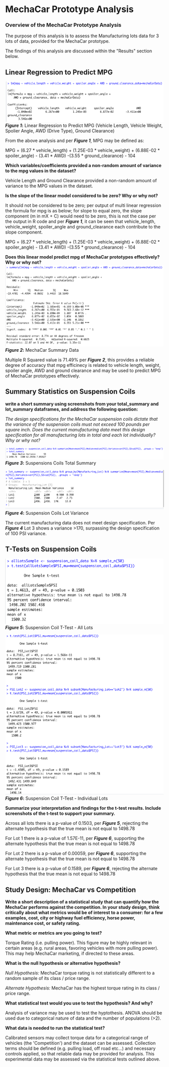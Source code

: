 # MechaCar Prototype Analysis

### **Overview of the MechaCar Prototype Analysis**
The purpose of this analysis is to assess the Manufacturing lots data for 3 lots of data, provided for the MechaCar prototype.

The findings of this analysis are discussed within the "Results" section below.


## Linear Regression to Predict MPG
![Figure 1](https://github.com/CR-HSDC/MechaCar_Statistical_Analysis/blob/main/Resources/del1_linReg.png)
**_Figure 1_:** Linear Regression to Predict MPG (Vehicle Length, Vehicle Weight, Spolier Angle, AWD (Drive Type), Ground Clearance) 

From the above analysis and per ***Figure 1***, MPG may be defined as:

MPG = (6.27 * vehicle\_length) + (1.25E-03 * vehicle\_weight) + (6.88E-02 * spoiler\_angle) - (3.41 * AWD) -(3.55 * ground_clearance) - 104

**Which variables/coefficients provided a non-random amount of variance to the mpg values in the dataset?**

Vehicle Length and Ground Clearance provided a non-random amount of variance to the MPG values in the dataset.

**Is the slope of the linear model considered to be zero? Why or why not?**

It should not be considered to be zero; per output of multi linear regression the formula for mpg is as below; for slope to equal zero, the slope component (m in mX + C) would need to be zero, this is not the case per the output in R code and per ***Figure 1***, it can be seen that vehicle\_length, vehicle\_weight, spoiler\_angle and ground\_clearance each contribute to the slope component.

MPG = (6.27 * vehicle\_length) + (1.25E-03 * vehicle\_weight) + (6.88E-02 * spoiler\_angle) - (3.41 * AWD) -(3.55 * ground_clearance) - 104

**Does this linear model predict mpg of MechaCar prototypes effectively? Why or why not?**
![Figure 2](https://github.com/CR-HSDC/MechaCar_Statistical_Analysis/blob/main/Resources/Del1_SummaryData.png)
**_Figure 2_:** MechaCar Summary Data

Multiple R Squared value is 71.49% per ***Figure 2***, this provides a reliable degree of accuracy that mpg efficinecy is related to vehicle length, weight, spoiler angle, AWD and ground clearance and may be used to predict MPG of MechaCar prototypes effectively.
 

## Summary Statistics on Suspension Coils
**write a short summary using screenshots from your total_summary and lot_summary dataframes, and address the following question:**

*The design specifications for the MechaCar suspension coils dictate that the variance of the suspension coils must not exceed 100 pounds per square inch. Does the current manufacturing data meet this design specification for all manufacturing lots in total and each lot individually? Why or why not?*

![Figure 3](https://github.com/CR-HSDC/MechaCar_Statistical_Analysis/blob/main/Resources/del2_total_summary.png)
**_Figure 3_:** Suspensions Coils Total Summary 

![Figure 4](https://github.com/CR-HSDC/MechaCar_Statistical_Analysis/blob/main/Resources/del2_variance.png)
**_Figure 4_:** Suspension Coils Lot Variance

The current manufacturing data does not meet design specification. Per ***Figure 4*** Lot 3 shows a variance >170, surpassing the design specification of 100 PSI variance.

## T-Tests on Suspension Coils

![Figure 5](https://github.com/CR-HSDC/MechaCar_Statistical_Analysis/blob/main/Resources/del3_TTest_all.png)
**_Figure 5_:** Suspension Coil T-Test - All Lots

![Figure 6](https://github.com/CR-HSDC/MechaCar_Statistical_Analysis/blob/main/Resources/del3_TTest_lots.png)
**_Figure 6_:** Suspension Coil T-Test - Individual Lots


**Summarize your interpretation and findings for the t-test results. Include screenshots of the t-test to support your summary.**

Across all lots there is a p-value of 0.1503, per ***Figure 5***, rejecting the alternate hypothesis that the true mean is not equal to 1498.78

For Lot 1 there is a p-value of 1.57E-11, per ***Figure 6***, supporting the alternate hypothesis that the true mean is not equal to 1498.78

For Lot 2 there is a p-value of 0.00059, per ***Figure 6***, supporting the alternate hypothesis that the true mean is not equal to 1498.78

For Lot 3 there is a p-value of 0.1589, per ***Figure 6***, rejecting the alternate hypothesis that the true mean is not equal to 1498.78


## Study Design: MechaCar vs Competition
**Write a short description of a statistical study that can quantify how the MechaCar performs against the competition. In your study design, think critically about what metrics would be of interest to a consumer: for a few examples, cost, city or highway fuel efficiency, horse power, maintenance cost, or safety rating.**

**What metric or metrics are you going to test?**

Torque Rating (i.e. pulling power). This figure may be highly relevant in certain areas (e.g. rural areas, favoring vehicles with more pulling power). This may help MechaCar marketing, if directed to these areas.

**What is the null hypothesis or alternative hypothesis?**

*Null Hypothesis:* MechaCar torque rating is not statistically different to a random sample of its class / price range.

*Alternate Hypothesis:* MechaCar has the highest torque rating in its class / price range.

**What statistical test would you use to test the hypothesis? And why?**

Analysis of variance may be used to test the hyptothesis. ANOVA should be used due to categorical nature of data and the number of populations (>2).

**What data is needed to run the statistical test?**

Calibrated sensors may collect torque data for a categorical range of vehicles (the 'Competition') and the dataset can be assessed. Collection terms should be defined (e.g. pulling load, off road etc...) and necessary controls applied, so that reliable data may be provided for analysis. This experimental data may be assessed via the statistical tests outlined above.






